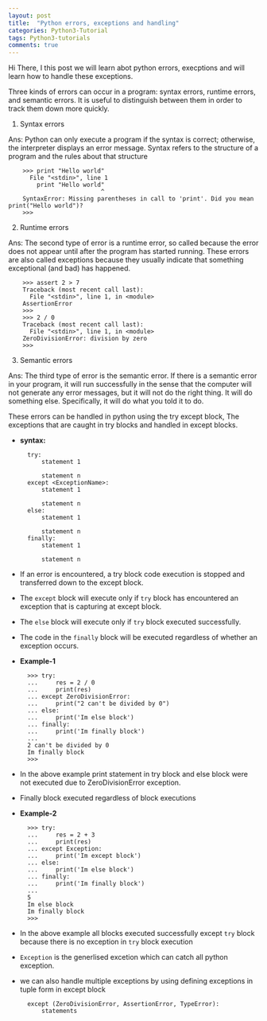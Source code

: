 ```yaml
---
layout: post
title:  "Python errors, exceptions and handling"
categories: Python3-Tutorial
tags: Python3-tutorials
comments: true
---
```


Hi There, I this post we will learn abot python errors, execptions and will learn how to handle these exceptions.


Three kinds of errors can occur in a program: syntax errors, runtime errors, and semantic errors. It is useful to distinguish between them in order to track them down more quickly.


1. Syntax errors

Ans: Python can only execute a program if the syntax is correct; otherwise, the interpreter displays an error message. Syntax refers to the structure of a program and the rules about that structure

		>>> print "Hello world"
		  File "<stdin>", line 1
		    print "Hello world"
		                      ^
		SyntaxError: Missing parentheses in call to 'print'. Did you mean print("Hello world")?
		>>>

2. Runtime errors

Ans: The second type of error is a runtime error, so called because the error does not appear until after the program has started running. These errors are also called exceptions because they usually indicate that something exceptional (and bad) has happened.

		>>> assert 2 > 7
		Traceback (most recent call last):
		  File "<stdin>", line 1, in <module>
		AssertionError
		>>>
		>>> 2 / 0
		Traceback (most recent call last):
		  File "<stdin>", line 1, in <module>
		ZeroDivisionError: division by zero
		>>>

3. Semantic errors

Ans: The third type of error is the semantic error. If there is a semantic error in your program, it will run successfully in the sense that the computer will not generate any error messages, but it will not do the right thing. It will do something else. Specifically, it will do what you told it to do.



These errors can be handled in python using the try except block, The exceptions that are caught in 
try blocks and handled in except blocks. 

* **syntax:**

		try:
			statement 1
			
			statement n
		except <ExceptionName>:
			statement 1
			
			statement n
		else:
			statement 1
			
			statement n
		finally:
			statement 1
			
			statement n


* If an error is encountered, a try block code execution is stopped and transferred
down to the except block.

* The `except` block will execute only if `try` block has encountered an exception that is capturing at except block.

* The `else` block will execute only if `try` block executed successfully.

* The code in the `finally` block will be executed regardless of whether an exception
occurs.


* **Example-1**

		>>> try:
		...     res = 2 / 0
		...     print(res)
		... except ZeroDivisionError:
		...     print("2 can't be divided by 0")
		... else:
		...     print('Im else block')
		... finally:
		...     print('Im finally block')
		...
		2 can't be divided by 0
		Im finally block
		>>>

* In the above example print statement in try block and else block were not executed due to ZeroDivisionError exception.
* Finally block executed regardless of block executions

* **Example-2**

		>>> try:
		...     res = 2 + 3
		...     print(res)
		... except Exception:
		...     print('Im except block')
		... else:
		...     print('Im else block')
		... finally:
		...     print('Im finally block')
		...
		5
		Im else block
		Im finally block
		>>>

* In the above example all blocks executed successfully except `try` block because there is no exception in `try` block execution
* `Exception` is the generlised excetion which can catch all python exception.
* we can also handle multiple exceptions by using defining exceptions in tuple form in except block

		except (ZeroDivisionError, AssertionError, TypeError):
			statements


